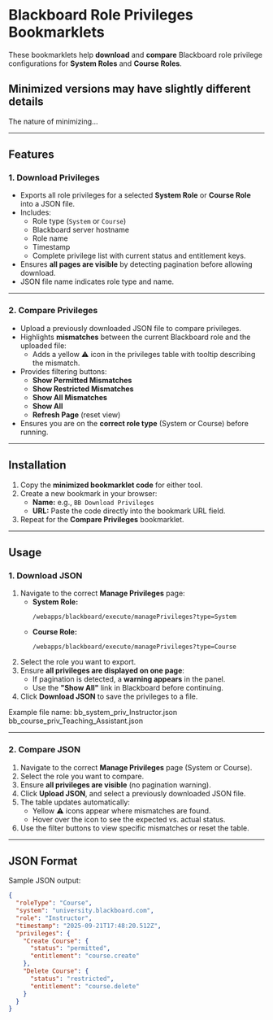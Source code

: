 # Blackboard Role Privileges Bookmarklets

These bookmarklets help **download** and **compare** Blackboard role privilege configurations for **System Roles** and **Course Roles**.

## Minimized versions may have slightly different details
The nature of minimizing...

---

## Features

### 1. **Download Privileges**
- Exports all role privileges for a selected **System Role** or **Course Role** into a JSON file.
- Includes:
  - Role type (`System` or `Course`)
  - Blackboard server hostname
  - Role name
  - Timestamp
  - Complete privilege list with current status and entitlement keys.
- Ensures **all pages are visible** by detecting pagination before allowing download.
- JSON file name indicates role type and name.

---

### 2. **Compare Privileges**
- Upload a previously downloaded JSON file to compare privileges.
- Highlights **mismatches** between the current Blackboard role and the uploaded file:
  - Adds a yellow ⚠️ icon in the privileges table with tooltip describing the mismatch.
- Provides filtering buttons:
  - **Show Permitted Mismatches**
  - **Show Restricted Mismatches**
  - **Show All Mismatches**
  - **Show All**
  - **Refresh Page** (reset view)
- Ensures you are on the **correct role type** (System or Course) before running.

---

## Installation

1. Copy the **minimized bookmarklet code** for either tool.
2. Create a new bookmark in your browser:
   - **Name:** e.g., `BB Download Privileges`
   - **URL:** Paste the code directly into the bookmark URL field.
3. Repeat for the **Compare Privileges** bookmarklet.

---

## Usage

### **1. Download JSON**
1. Navigate to the correct **Manage Privileges** page:
   - **System Role:**  
     ```
     /webapps/blackboard/execute/managePrivileges?type=System
     ```
   - **Course Role:**  
     ```
     /webapps/blackboard/execute/managePrivileges?type=Course
     ```
2. Select the role you want to export.
3. Ensure **all privileges are displayed on one page**:
   - If pagination is detected, a **warning appears** in the panel.
   - Use the **"Show All"** link in Blackboard before continuing.
4. Click **Download JSON** to save the privileges to a file.

Example file name:
bb_system_priv_Instructor.json
bb_course_priv_Teaching_Assistant.json



---

### **2. Compare JSON**
1. Navigate to the correct **Manage Privileges** page (System or Course).
2. Select the role you want to compare.
3. Ensure **all privileges are visible** (no pagination warning).
4. Click **Upload JSON**, and select a previously downloaded JSON file.
5. The table updates automatically:
   - Yellow ⚠️ icons appear where mismatches are found.
   - Hover over the icon to see the expected vs. actual status.
6. Use the filter buttons to view specific mismatches or reset the table.

---

## JSON Format

Sample JSON output:
```json
{
  "roleType": "Course",
  "system": "university.blackboard.com",
  "role": "Instructor",
  "timestamp": "2025-09-21T17:48:20.512Z",
  "privileges": {
    "Create Course": {
      "status": "permitted",
      "entitlement": "course.create"
    },
    "Delete Course": {
      "status": "restricted",
      "entitlement": "course.delete"
    }
  }
}

